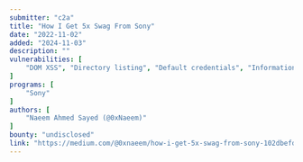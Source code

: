 ```yaml
---
submitter: "c2a"
title: "How I Get 5x Swag From Sony"
date: "2022-11-02"
added: "2024-11-03"
description: ""
vulnerabilities: [
    "DOM XSS", "Directory listing", "Default credentials", "Information disclosure"
]
programs: [
    "Sony"
]
authors: [
    "Naeem Ahmed Sayed (@0xNaeem)"
]
bounty: "undisclosed"
link: "https://medium.com/@0xnaeem/how-i-get-5x-swag-from-sony-102dbefd0c2c"
---
```




